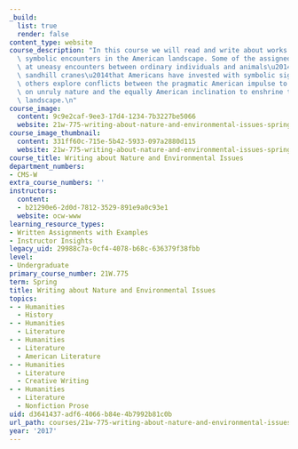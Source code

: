 ```yaml
---
_build:
  list: true
  render: false
content_type: website
course_description: "In this course we will read and write about works that explore\
  \ symbolic encounters in the American landscape. Some of the assigned works look\
  \ at uneasy encounters between ordinary individuals and animals\u2014wolves, eagles,\
  \ sandhill cranes\u2014that Americans have invested with symbolic significance;\
  \ others explore conflicts between the pragmatic American impulse to impose order\
  \ on unruly nature and the equally American inclination to enshrine the unaltered\
  \ landscape.\n"
course_image:
  content: 9c9e2caf-9ee3-17d4-1234-7b3227be5066
  website: 21w-775-writing-about-nature-and-environmental-issues-spring-2017
course_image_thumbnail:
  content: 331ff60c-715e-5b42-5933-097a2880d115
  website: 21w-775-writing-about-nature-and-environmental-issues-spring-2017
course_title: Writing about Nature and Environmental Issues
department_numbers:
- CMS-W
extra_course_numbers: ''
instructors:
  content:
  - b21290e6-2d0d-7812-3529-891e9a0c93e1
  website: ocw-www
learning_resource_types:
- Written Assignments with Examples
- Instructor Insights
legacy_uid: 29988c7a-0cf4-4078-b68c-636379f38fbb
level:
- Undergraduate
primary_course_number: 21W.775
term: Spring
title: Writing about Nature and Environmental Issues
topics:
- - Humanities
  - History
- - Humanities
  - Literature
- - Humanities
  - Literature
  - American Literature
- - Humanities
  - Literature
  - Creative Writing
- - Humanities
  - Literature
  - Nonfiction Prose
uid: d3641437-adf6-4066-b84e-4b7992b81c0b
url_path: courses/21w-775-writing-about-nature-and-environmental-issues-spring-2017
year: '2017'
---
```

